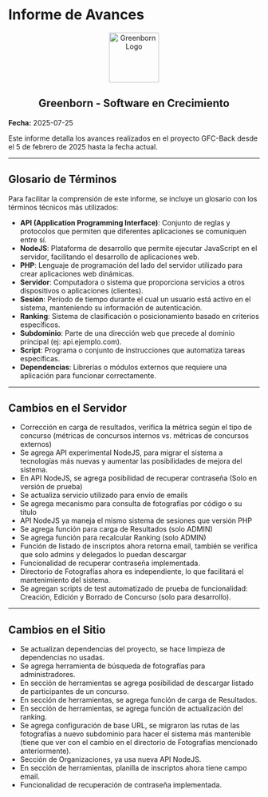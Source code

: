 # Informe de Avances

<div align="center">
  <img src="https://avatars.githubusercontent.com/u/90219548?s=200&v=4" alt="Greenborn Logo" width="100" height="100">
  <h2>Greenborn - Software en Crecimiento</h2>
</div>

**Fecha:** 2025-07-25

Este informe detalla los avances realizados en el proyecto GFC-Back desde el 5 de febrero de 2025 hasta la fecha actual.

---

## Glosario de Términos

Para facilitar la comprensión de este informe, se incluye un glosario con los términos técnicos más utilizados:

- **API (Application Programming Interface)**: Conjunto de reglas y protocolos que permiten que diferentes aplicaciones se comuniquen entre sí.
- **NodeJS**: Plataforma de desarrollo que permite ejecutar JavaScript en el servidor, facilitando el desarrollo de aplicaciones web.
- **PHP**: Lenguaje de programación del lado del servidor utilizado para crear aplicaciones web dinámicas.
- **Servidor**: Computadora o sistema que proporciona servicios a otros dispositivos o aplicaciones (clientes).
- **Sesión**: Período de tiempo durante el cual un usuario está activo en el sistema, manteniendo su información de autenticación.
- **Ranking**: Sistema de clasificación o posicionamiento basado en criterios específicos.
- **Subdominio**: Parte de una dirección web que precede al dominio principal (ej: api.ejemplo.com).
- **Script**: Programa o conjunto de instrucciones que automatiza tareas específicas.
- **Dependencias**: Librerías o módulos externos que requiere una aplicación para funcionar correctamente.

---

## Cambios en el Servidor
- Corrección en carga de resultados, verifica la métrica según el tipo de concurso (métricas de concursos internos vs. métricas de concursos externos)
- Se agrega API experimental NodeJS, para migrar el sistema a tecnologías más nuevas y aumentar las posibilidades de mejora del sistema.
- En API NodeJS, se agrega posibilidad de recuperar contraseña (Solo en versión de prueba)
- Se actualiza servicio utilizado para envío de emails
- Se agrega mecanismo para consulta de fotografías por código o su título
- API NodeJS ya maneja el mismo sistema de sesiones que versión PHP
- Se agrega función para carga de Resultados (solo ADMIN)
- Se agrega función para recalcular Ranking (solo ADMIN)
- Función de listado de inscriptos ahora retorna email, también se verifica que solo admins y delegados lo puedan descargar
- Funcionalidad de recuperar contraseña implementada.
- Directorio de Fotografías ahora es independiente, lo que facilitará el mantenimiento del sistema.
- Se agregan scripts de test automatizado de prueba de funcionalidad: Creación, Edición y Borrado de Concurso (solo para desarrollo).

---

## Cambios en el Sitio
- Se actualizan dependencias del proyecto, se hace limpieza de dependencias no usadas.
- Se agrega herramienta de búsqueda de fotografías para administradores.
- En sección de herramientas se agrega posibilidad de descargar listado de participantes de un concurso.
- En sección de herramientas, se agrega función de carga de Resultados.
- En sección de herramientas, se agrega función de actualización del ranking.
- Se agrega configuración de base URL, se migraron las rutas de las fotografías a nuevo subdominio para hacer el sistema más mantenible (tiene que ver con el cambio en el directorio de Fotografías mencionado anteriormente).
- Sección de Organizaciones, ya usa nueva API NodeJS.
- En sección de herramientas, planilla de inscriptos ahora tiene campo email.
- Funcionalidad de recuperación de contraseña implementada.

